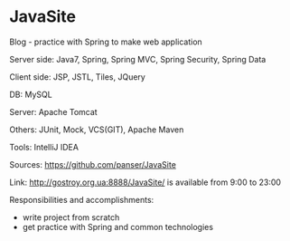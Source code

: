 JavaSite
========
Blog - practice with Spring to make web application

Server side: Java7, Spring, Spring MVC, Spring Security, Spring Data

Client side: JSP, JSTL, Tiles, JQuery

DB: MySQL

Server: Apache Tomcat

Others: JUnit, Mock, VCS(GIT), Apache Maven

Tools: IntelliJ IDEA

Sources: https://github.com/panser/JavaSite

Link: http://gostroy.org.ua:8888/JavaSite/ is available from 9:00 to 23:00


Responsibilities and accomplishments:

- write project from scratch 
- get practice with Spring and common technologies
